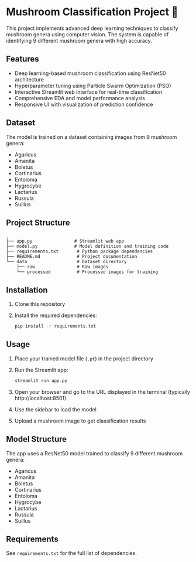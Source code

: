 # Mushroom Classification Project 🍄

This project implements advanced deep learning techniques to classify mushroom genera using computer vision. The system is capable of identifying 9 different mushroom genera with high accuracy.

## Features

- Deep learning-based mushroom classification using ResNet50 architecture
- Hyperparameter tuning using Particle Swarm Optimization (PSO)
- Interactive Streamlit web interface for real-time classification
- Comprehensive EDA and model performance analysis
- Responsive UI with visualization of prediction confidence

## Dataset

The model is trained on a dataset containing images from 9 mushroom genera:

- Agaricus
- Amanita
- Boletus
- Cortinarius
- Entoloma
- Hygrocybe
- Lactarius
- Russula
- Suillus

## Project Structure

```
.
├── app.py                # Streamlit web app
├── model.py              # Model definition and training code
├── requirements.txt       # Python package dependencies
├── README.md              # Project documentation
└── data                   # Dataset directory
    ├── raw                # Raw images
    └── processed          # Processed images for training
```

## Installation

1. Clone this repository
2. Install the required dependencies:

   ```bash
   pip install -r requirements.txt
   ```

## Usage

1. Place your trained model file (`.pt`) in the project directory
2. Run the Streamlit app:

   ```bash
   streamlit run app.py
   ```

3. Open your browser and go to the URL displayed in the terminal (typically http://localhost:8501)
4. Use the sidebar to load the model
5. Upload a mushroom image to get classification results

## Model Structure

The app uses a ResNet50 model trained to classify 9 different mushroom genera:

- Agaricus
- Amanita
- Boletus
- Cortinarius
- Entoloma
- Hygrocybe
- Lactarius
- Russula
- Suillus

## Requirements

See `requirements.txt` for the full list of dependencies.
